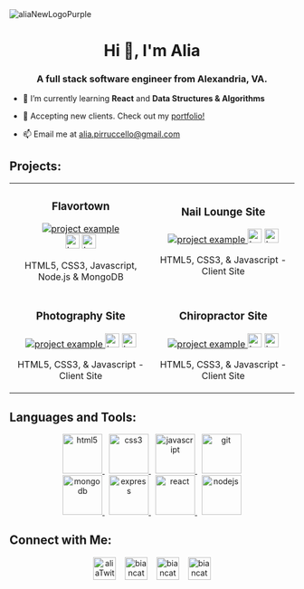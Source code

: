 
<img align="center" alt="aliaNewLogoPurple" src="https://user-images.githubusercontent.com/98843063/177009234-a841ed19-8a0e-4718-bda3-6b344da45478.png">


<h1 align="center">Hi 👋, I'm Alia</h1>
<h3 align="center">A full stack software engineer from Alexandria, VA.</h3>

- 🌱 I’m currently learning **React** and **Data Structures & Algorithms**

- 💼 Accepting new clients. Check out my [portfolio!](https://aliapirruccello.com)

- 📫 Email me at [alia.pirruccello@gmail.com](mailto:alia.pirruccello@gmail.com)





<h2 align="left">Projects:</h2>
<div align="center">
  <table>
      <tr>
        <td width="50%">
          <h3 align="center">Flavortown</h3>
          <p align="center">
            <a href="https://github.com/aliapirruccello/alia-dinner-api" target="_blank" rel="noreferrer"> <img src="https://user-images.githubusercontent.com/98843063/177006359-69be4499-d030-47ce-a5d6-c9b7ddd8fbb9.gif" alt="project example"/> </a><br>
            <span> <a href="https://github.com/aliapirruccello/alia-dinner-api" target="_blank" rel="noreferrer""><img src="https://user-images.githubusercontent.com/98843063/199484223-caf56a11-3e0c-4e93-9386-1086e8d298d7.png" alt="button to repository" height ="25px"></a> <a href="https://takemetoflavortown.netlify.app/" target="_blank" rel="noreferrer"><img src="https://user-images.githubusercontent.com/98843063/199484807-7ac40a86-3da0-421a-b3df-9ba957d4bfb8.png" alt="button to live site" height="25px"></a> </span>
            <p align="center">
              HTML5, CSS3, Javascript, Node.js & MongoDB
            </p>
          </p>
        </td>
        <td width="50%">
          <h3 align="center">Nail Lounge Site</h3>
          <p align="center">
            <a href="https://github.com/aliapirruccello/deluxeNailLounge" target="_blank" rel="noreferrer"> <img src="https://user-images.githubusercontent.com/98843063/177007139-32f881fe-c26f-4335-8c31-dd105e5dad31.gif" alt="project example"/> </a>
            <span> <a href="https://github.com/aliapirruccello/deluxeNailLounge" target="_blank" rel="noreferrer""><img src="https://img.shields.io/badge/-repo-efefef?style=flat-square&logo=github&logoColor=9A5BD7" alt="button to repository" height ="25px"></a> <a href="https://deluxenaillounge.netlify.app/" target="_blank" rel="noreferrer"><img src="https://img.shields.io/badge/-live%20site-9A5BD7?style=flat-square" alt="button to live site" height="25px"></a> </span>
            <p align="center">
              HTML5, CSS3, & Javascript - Client Site
            </p>
          </p>
        </td>
      </tr>
      <tr>
        <td width="50%">
          <h3 align="center">Photography Site</h3>
          <p align="center">
            <a href="https://github.com/aliapirruccello/ashleyJoyPhotography" target="_blank" rel="noreferrer"> <img src="https://user-images.githubusercontent.com/98843063/197877535-ed51c3ec-d935-4efb-85fd-d8040f3d7658.gif" alt="project example"/> </a>
         <span> <a href="https://github.com/aliapirruccello/ashleyJoyPhotography" target="_blank" rel="noreferrer""><img src="https://img.shields.io/badge/-repo-efefef?style=flat-square&logo=github&logoColor=9A5BD7" alt="button to repository" height ="25px"></a> <a href="https://ashleyjoyphotography.netlify.app/" target="_blank" rel="noreferrer"><img src="https://img.shields.io/badge/-live%20site-9A5BD7?style=flat-square" alt="button to live site" height="25px"></a></span>
            <p align="center">
              HTML5, CSS3, & Javascript - Client Site
            </p>
          </p>
        </td>
        <td width="50%">
          <h3 align="center">Chiropractor Site</h3>
          <p align="center">
            <a href="https://github.com/aliapirruccello/alexandriaChiro" target="_blank" rel="noreferrer"> <img src="https://user-images.githubusercontent.com/98843063/192401449-d147cabf-8065-41ab-b61b-0767af4a7369.gif" alt="project example"/> </a>
            <span> <a href="https://github.com/aliapirruccello/alexandriaChiro" target="_blank" rel="noreferrer""><img src="https://img.shields.io/badge/-repo-efefef?style=flat-square&logo=github&logoColor=9A5BD7" alt="button to repository" height ="25px"></a> <a href="https://alexandriachiropractic.netlify.app/" target="_blank" rel="noreferrer"><img src="https://img.shields.io/badge/-live%20site-9A5BD7?style=flat-square" alt="button to live site" height="25px"></a> </span>
            <p align="center">
               HTML5, CSS3, & Javascript - Client Site
            </p>
          </p>
        </td>
      </tr>
  </table>
</div>













<h2 align="left">Languages and Tools:</h2>
<p align="center">
    <a href="https://www.w3.org/html/" target="_blank" rel="noreferrer">
        <img src="https://user-images.githubusercontent.com/98843063/175435408-9decbf2b-02b6-412a-81d8-8e89c89c29d0.svg" alt="html5" height="70"/>
    </a>&nbsp;
    <a href="https://www.w3schools.com/css/" target="_blank" rel="noreferrer">
      <img src="https://user-images.githubusercontent.com/98843063/175435584-d2c85d31-a805-4c1b-b2d2-f17ad9bae1fb.svg" alt="css3" height="70"/>
    </a> &nbsp;
    <a href="https://developer.mozilla.org/en-US/docs/Web/JavaScript" target="_blank" rel="noreferrer"> 
      <img src="https://user-images.githubusercontent.com/98843063/175435695-fcef0aa6-8191-470e-8368-b87363d7fd17.svg" alt="javascript" height="70"/> 
    </a> &nbsp;
    <a href="https://git-scm.com/" target="_blank" rel="noreferrer"> 
      <img src="https://user-images.githubusercontent.com/98843063/175435757-b70e25e9-cb81-4d0e-be5a-d5895091d48a.svg" alt="git" height="70"/>
    </a> <br> 
    <a href="https://www.mongodb.com/" target="_blank" rel="noreferrer"> 
      <img src="https://user-images.githubusercontent.com/98843063/175435936-84a81686-5a28-40e1-8c89-b9bcdb21696c.svg" alt="mongodb" height="70"/> 
    </a> &nbsp;
    <a href="https://expressjs.com" target="_blank" rel="noreferrer"> 
      <img src="https://user-images.githubusercontent.com/98843063/175435998-fdf22fb9-9c26-46ae-aaee-0779316e3ad5.svg" alt="express" height="70"/> 
    </a> &nbsp;
    <a href="https://reactjs.org/" target="_blank" rel="noreferrer"> 
      <img src="https://user-images.githubusercontent.com/98843063/175436070-248f31af-fae8-4519-93d8-3d13b5c7299d.svg" alt="react" height="70"/> 
    </a> &nbsp;
    <a href="https://nodejs.org" target="_blank" rel="noreferrer">
      <img src="https://user-images.githubusercontent.com/98843063/175436105-9412de70-d9e8-4b83-a641-6e324cc3b7aa.svg" alt="nodejs" height="70"/> 
    </a> 
  </p>

<h2 align="left">Connect with Me:</h2>

<p align="center">
<a href="https://twitter.com/apirruccello" target="blank"><img align="center" src="https://user-images.githubusercontent.com/98843063/175436564-5f01cc03-6883-40de-9790-3f4ef4961e14.svg" alt="aliaTwitter" height="40"/></a>&nbsp;&nbsp;&nbsp;
<a href="https://linkedin.com/in/alia-pirruccello" target="blank"><img align="center" src="https://user-images.githubusercontent.com/98843063/175436637-b715b635-5fb2-46bd-87f7-defcb2710121.svg" alt="biancatogonon" height="40"/></a>&nbsp;&nbsp;&nbsp;
<a href="https://github.com/aliapirruccello/"><img align="center" src="https://user-images.githubusercontent.com/98843063/175436733-6f6be381-aab2-4a9d-b2b9-a25a472ac171.svg" alt="biancatogonon" height="40"/></a>&nbsp;&nbsp;&nbsp;
<a href="mailto:alia.pirruccello@gmail.com"><img align="center" src="https://user-images.githubusercontent.com/98843063/175436782-400c270c-1f16-4f26-bd91-f0dbad1e0dc0.svg" alt="biancatogonon" height="40"/></a>
</p>




<!--
**aliapirruccello/aliapirruccello** is a ✨ _special_ ✨ repository because its `README.md` (this file) appears on your GitHub profile.

Here are some ideas to get you started:

- 🔭 I’m currently working on ...
- 🌱 I’m currently learning ...
- 👯 I’m looking to collaborate on ...
- 🤔 I’m looking for help with ...
- 💬 Ask me about ...
- 📫 How to reach me: ...
- 😄 Pronouns: ...
- ⚡ Fun fact: ...
-->
